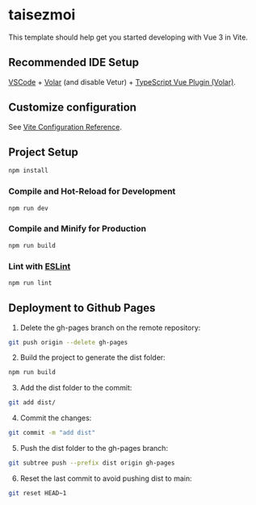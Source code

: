 # taisezmoi

This template should help get you started developing with Vue 3 in Vite.

## Recommended IDE Setup

[VSCode](https://code.visualstudio.com/) + [Volar](https://marketplace.visualstudio.com/items?itemName=Vue.volar) (and disable Vetur) + [TypeScript Vue Plugin (Volar)](https://marketplace.visualstudio.com/items?itemName=Vue.vscode-typescript-vue-plugin).

## Customize configuration

See [Vite Configuration Reference](https://vitejs.dev/config/).

## Project Setup

```sh
npm install
```

### Compile and Hot-Reload for Development

```sh
npm run dev
```

### Compile and Minify for Production

```sh
npm run build
```

### Lint with [ESLint](https://eslint.org/)

```sh
npm run lint
```

## Deployment to Github Pages

1. Delete the gh-pages branch on the remote repository:  
```sh
git push origin --delete gh-pages
```
2. Build the project to generate the dist folder:  
```sh
npm run build
```
3. Add the dist folder to the commit:  
```sh
git add dist/
```
4. Commit the changes:  
```sh
git commit -m "add dist"
```
5. Push the dist folder to the gh-pages branch:  
```sh
git subtree push --prefix dist origin gh-pages
```
6. Reset the last commit to avoid pushing dist to main:  
```sh
git reset HEAD~1
```